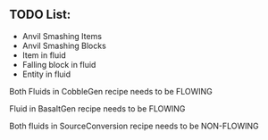 ## TODO List:
 - Anvil Smashing Items
 - Anvil Smashing Blocks
 - Item in fluid
 - Falling block in fluid
 - Entity in fluid





Both Fluids in CobbleGen recipe needs to be FLOWING

Fluid in BasaltGen recipe needs to be FLOWING

Both fluids in SourceConversion recipe needs to be NON-FLOWING

